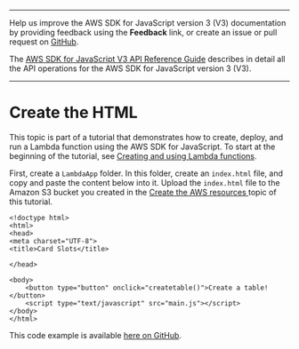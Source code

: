 --------

Help us improve the AWS SDK for JavaScript version 3 \(V3\) documentation by providing feedback using the **Feedback** link, or create an issue or pull request on [GitHub](https://github.com/awsdocs/aws-sdk-for-javascript-v3)\.

 The [AWS SDK for JavaScript V3 API Reference Guide](https://docs.aws.amazon.com/AWSJavaScriptSDK/v3/latest/index.html) describes in detail all the API operations for the AWS SDK for JavaScript version 3 \(V3\)\.

--------

# Create the HTML<a name="lambda-create-table-create-html"></a>

This topic is part of a tutorial that demonstrates how to create, deploy, and run a Lambda function using the AWS SDK for JavaScript\. To start at the beginning of the tutorial, see [Creating and using Lambda functions](lambda-create-table-example.md)\.

First, create a `LambdaApp` folder\. In this folder, create an `index.html` file, and copy and paste the content below into it\. Upload the `index.html` file to the Amazon S3 bucket you created in the [Create the AWS resources ](lambda-create-table-provision-resources.md) topic of this tutorial\.

```
<!doctype html>
<html>
<head>
<meta charset="UTF-8">
<title>Card Slots</title>

</head>

<body>
    <button type="button" onclick="createtable()">Create a table!</button>
	<script type="text/javascript" src="main.js"></script>
</body>
</html>
```

This code example is available [here on GitHub](https://github.com/awsdocs/aws-doc-sdk-examples/blob/master/javascriptv3/example_code/lambda/lambda_create_function/src/LambdaApp/index.js)\.
